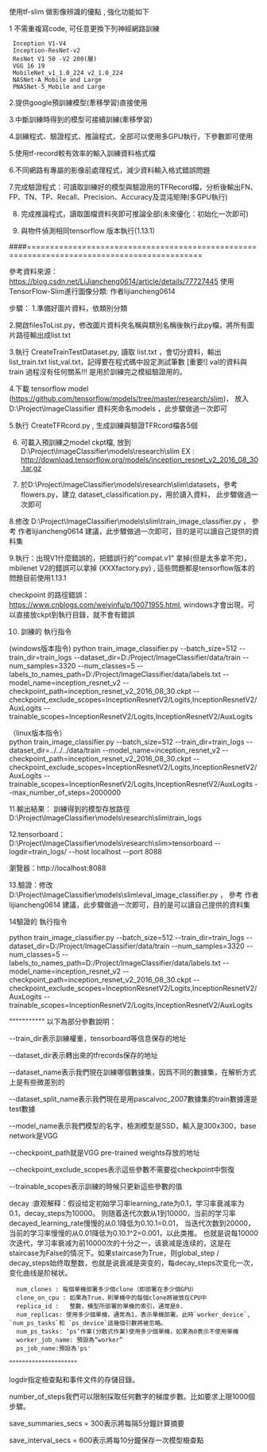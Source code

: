 
使用tf-slim 做影像辨識的優點 , 強化功能如下

1 不需重複寫code, 可任意更換下列神經網路訓練
     
     Inception V1-V4
     Inception-ResNet-v2
     ResNet V1 50 -V2 200(層)
     VGG 16 19
     MobileNet_v1_1.0_224 v2_1.0_224
     NASNet-A_Mobile and Large
     PNASNet-5_Mobile and Large

2.提供google預訓練模型(牽移學習)直接使用

3.中斷訓練時得到的模型可接續訓練(牽移學習)

4.訓練程式、驗證程式、推論程式，全部可以使用多GPU執行，下參數即可使用

5.使用tf-record較有效率的輸入訓練資料格式檔

6.不同網路有專屬的影像前處理程式，減少資料輸入格式錯誤問題

7.完成驗證程式：可讀取訓練好的模型與驗證用的TFRecord檔，分析後輸出FN、FP、TN、TP、Recall、Precision、Accuracy及混沌矩陣(多GPU執行)

8. 完成推論程式，讀取圖檔資料夾即可推論全部(未來優化：初始化一次即可)

9. 與物件偵測相同tensorflow 版本執行(1.13.1)


####============================================================================================




參考資料來源：https://blog.csdn.net/LiJiancheng0614/article/details/77727445  使用TensorFlow-Slim進行圖像分類: 作者lijiancheng0614 


步驟：
1.準備好圖片資料，依類別分類

2.開啟filesToList.py，修改圖片資料夾名稱與類別名稱後執行此py檔，將所有圖片路徑輸出成list.txt

3.執行 CreateTrainTestDataset.py, 讀取 list.txt ，會切分資料，輸出 list_train.txt list_val.txt，記得要在程式碼中設定測試筆數
[重要!] val的資料與train 過程沒有任何關系!!! 是用於訓練完之模組驗證用的。

4.下載 tensorflow model (https://github.com/tensorflow/models/tree/master/research/slim)，
放入D:\Project\ImageClassifier 資料夾命名models ，此步驟做過一次即可

5.執行 CreateTFRcord.py , 生成訓練與驗證TFRcord檔各5個

6. 可載入預訓練之model ckpt檔, 放到 D:\Project\ImageClassifier\models\research\slim    EX : http://download.tensorflow.org/models/inception_resnet_v2_2016_08_30.tar.gz
   
7. 於D:\Project\ImageClassifier\models\research\slim\datasets，參考flowers.py，建立 dataset_classification.py，用於讀入資料， 此步驟做過一次即可

8.修改 D:\Project\ImageClassifier\models\slim\train_image_classifier.py ， 參考 作者lijiancheng0614 建議，此步驟做過一次即可，目的是可以讀自己提供的資料集

9.執行：出現V1什麼錯誤的，把錯誤行的"compat.v1" 拿掉(但是太多拿不完)，mbilenet V2的錯誤可以拿掉 (XXXfactory.py) , 這些問題都是tensorflow版本的問題目前使用1.13.1

checkpoint 的路徑錯誤：https://www.cnblogs.com/weiyinfu/p/10071955.html, windows才會出現，可以直接放ckpt到執行目錄，就不會有錯誤

10. 訓練的 執行指令

(windows版本指令)
    python train_image_classifier.py --batch_size=512 --train_dir=train_logs --dataset_dir=D:/Project/ImageClassifier/data/train --num_samples=3320 --num_classes=5 --labels_to_names_path=D:/Project/ImageClassifier/data/labels.txt --model_name=inception_resnet_v2 --checkpoint_path=inception_resnet_v2_2016_08_30.ckpt --checkpoint_exclude_scopes=InceptionResnetV2/Logits,InceptionResnetV2/AuxLogits --trainable_scopes=InceptionResnetV2/Logits,InceptionResnetV2/AuxLogits

（linux版本指令）    
    python train_image_classifier.py     --batch_size=512     --train_dir=train_logs     --dataset_dir=../../../data/train     --model_name=inception_resnet_v2     --checkpoint_path=inception_resnet_v2_2016_08_30.ckpt     --checkpoint_exclude_scopes=InceptionResnetV2/Logits,InceptionResnetV2/AuxLogits     --trainable_scopes=InceptionResnetV2/Logits,InceptionResnetV2/AuxLogits     --max_number_of_steps=2000000


11.輸出結果：
    訓練得到的模型存放路徑 D:\Project\ImageClassifier\models\research\slim\train_logs

12.tensorboard：D:\Project\ImageClassifier\models\research\slim>tensorboard --logdir=train_logs/ --host localhost --port 8088

瀏覽器：http://localhost:8088 

13.驗證：修改 D:\Project\ImageClassifier\models\slim\eval_image_classifier.py ， 參考 作者lijiancheng0614 建議，此步驟做過一次即可，目的是可以讀自己提供的資料集

14驗證的 執行指令

python train_image_classifier.py --batch_size=512 --train_dir=train_logs --dataset_dir=D:/Project/ImageClassifier/data/train --num_samples=3320 --num_classes=5 --labels_to_names_path=D:/Project/ImageClassifier/data/labels.txt --model_name=inception_resnet_v2 --checkpoint_path=inception_resnet_v2_2016_08_30.ckpt --checkpoint_exclude_scopes=InceptionResnetV2/Logits,InceptionResnetV2/AuxLogits --trainable_scopes=InceptionResnetV2/Logits,InceptionResnetV2/AuxLogits

    
"""""""""""
以下為部分參數說明：

--train_dir表示訓練權重，tensorboard等信息保存的地址

--dataset_dir表示轉出來的tfrecords保存的地址

--dataset_name表示我們現在訓練哪個數據集，因爲不同的數據集，在解析方式上是有些微差別的

--dataset_split_name表示我們現在是用pascalvoc_2007數據集的train數據還是test數據

--model_name表示我們模型的名字，檢測模型是SSD，輸入是300x300，base network是VGG

--checkpoint_path就是VGG pre-trained weights存放的地址

--checkpoint_exclude_scopes表示這些參數不需要從checkpoint中恢復

--trainable_scopes表示訓練的時候只更新這些參數的值

decay :直观解释：假设给定初始学习率learning_rate为0.1，学习率衰减率为0.1，decay_steps为10000。
则随着迭代次数从1到10000，当前的学习率decayed_learning_rate慢慢的从0.1降低为0.10.1=0.01，
当迭代次数到20000，当前的学习率慢慢的从0.01降低为0.10.1^2=0.001，以此类推。 也就是说每10000次迭代，学习率衰减为前10000次的十分之一，该衰减是连续的，这是在staircase为False的情况下。如果staircase为True，则global_step / decay_steps始终取整数，也就是说衰减是突变的，每decay_steps次变化一次，变化曲线是阶梯状。

      num_clones : 每個單機部署多少個clone（即部署在多少個GPU）
      clone_on_cpu : 如果為True，則單機中的每個clone將被放在CPU中
      replica_id :   整數，模型所部署的單機的索引，通常是0.  
      num_replicas: 使用多少個單機，通常為1，表示單機部署。此時`worker_device`, `num_ps_tasks`和 `ps_device`這幾個引數將被忽略。
      num_ps_tasks: ‘ps’作業(分散式作業)使用多少個單機，如果為0表示不使用單機
      worker_job_name: 預設為“worker”
      ps_job_name:預設為'ps'
"""""""""""""""""""""

logdir指定檢查點和事件文件的存儲目錄。

number_of_steps我們可以限制採取任何數字的梯度步數。比如要求上限1000個步驟。

save_summaries_secs = 300表示將每隔5分鐘計算摘要

save_interval_secs = 600表示將每10分鐘保存一次模型檢查點


